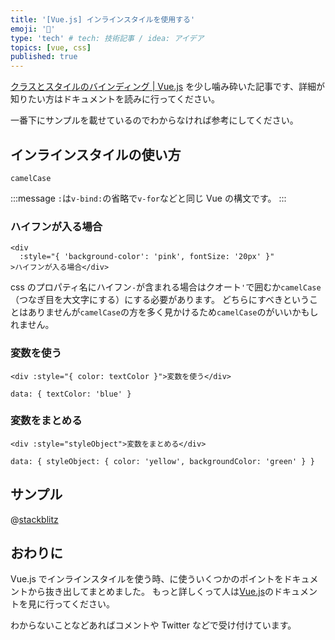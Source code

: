 ```yaml
---
title: '[Vue.js] インラインスタイルを使用する'
emoji: '🔖'
type: 'tech' # tech: 技術記事 / idea: アイデア
topics: [vue, css]
published: true
---
```


[クラスとスタイルのバインディング | Vue.js](https://v3.ja.vuejs.org/guide/class-and-style.html#%E3%82%A4%E3%83%B3%E3%83%A9%E3%82%A4%E3%83%B3%E3%82%B9%E3%82%BF%E3%82%A4%E3%83%AB%E3%81%AE%E3%83%8F%E3%82%99%E3%82%A4%E3%83%B3%E3%83%86%E3%82%99%E3%82%A3%E3%83%B3%E3%82%AF%E3%82%99) を少し噛み砕いた記事です、詳細が知りたい方はドキュメントを読みに行ってください。

一番下にサンプルを載せているのでわからなければ参考にしてください。

## インラインスタイルの使い方

```vue
camelCase
```

:::message
`:`は`v-bind:`の省略で`v-for`などと同じ Vue の構文です。
:::

### ハイフンが入る場合

```vue
<div
  :style="{ 'background-color': 'pink', fontSize: '20px' }"
>ハイフンが入る場合</div>
```

css のプロパティ名にハイフン`-`が含まれる場合はクオート`'`で囲むか`camelCase`（つなぎ目を大文字にする）にする必要があります。
どちらにすべきということはありませんが`camelCase`の方を多く見かけるため`camelCase`のがいいかもしれません。

### 変数を使う

```vue
<div :style="{ color: textColor }">変数を使う</div>

data: { textColor: 'blue' }
```

### 変数をまとめる

```vue
<div :style="styleObject">変数をまとめる</div>

data: { styleObject: { color: 'yellow', backgroundColor: 'green' } }
```

## サンプル

@[stackblitz](https://stackblitz.com/edit/vue-inline-style?embed=1&file=src/App.vue&hideExplorer=1&hideNavigation=1)

## おわりに

Vue.js でインラインスタイルを使う時、に使ういくつかのポイントをドキュメントから抜き出してまとめました。
もっと詳しくって人は[Vue.js](https://jp.vuejs.org/index.html)のドキュメントを見に行ってください。

わからないことなどあればコメントや Twitter などで受け付けています。

